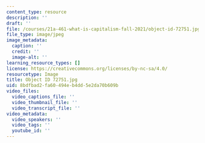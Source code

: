 ```yaml
---
content_type: resource
description: ''
draft: ''
file: /courses/21a-461-what-is-capitalism-fall-2021/object-id-72751.jpg
file_type: image/jpeg
image_metadata:
  caption: ''
  credit: ''
  image-alt: ''
learning_resource_types: []
license: https://creativecommons.org/licenses/by-nc-sa/4.0/
resourcetype: Image
title: Object ID 72751.jpg
uid: 8bdfbad2-fa60-494e-b4dd-5e2da70b609b
video_files:
  video_captions_file: ''
  video_thumbnail_file: ''
  video_transcript_file: ''
video_metadata:
  video_speakers: ''
  video_tags: ''
  youtube_id: ''
---
```

